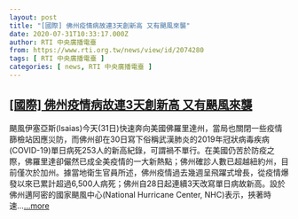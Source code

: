 ```yaml
---
layout: post
title: "[國際] 佛州疫情病故連3天創新高 又有颶風來襲"
date: 2020-07-31T10:33:17.000Z
author: RTI 中央廣播電臺
from: https://www.rti.org.tw/news/view/id/2074280
tags: [ RTI 中央廣播電臺 ]
categories: [ news, RTI 中央廣播電臺 ]
---
```

<!--1596191597000-->
[[國際] 佛州疫情病故連3天創新高 又有颶風來襲](https://www.rti.org.tw/news/view/id/2074280)
------

<div>
颶風伊塞亞斯(Isaias)今天(31日)快速奔向美國佛羅里達州，當局也關閉一些疫情篩檢站因應災防，而佛州卻在30日寫下俗稱武漢肺炎的2019年冠狀病毒疾病(COVID-19)單日病死253人的新高紀錄，可謂禍不單行。在美國仍苦於防疫之際，佛羅里達卻儼然已成全美疫情的一大新熱點；佛州確診人數已超越紐約州，目前僅次於加州。據當地衛生官員所述，佛州疫情過去幾週呈飛躍式增長，從疫情爆發以來已累計超過6,500人病死；佛州自28日起連續3天改寫單日病故新高。設於佛州邁阿密的國家颶風中心(National Hurricane Center, NHC)表示，挾著時速...<a target="_blank" href="https://www.rti.org.tw/news/view/id/2074280">...more</a>
</div>
